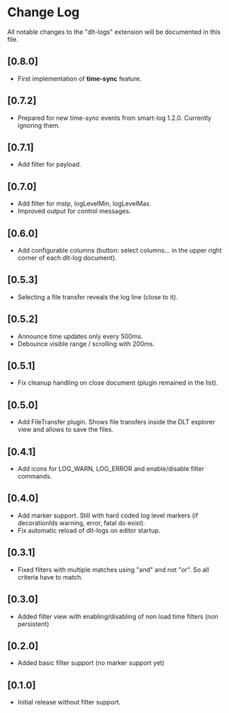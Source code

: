 # Change Log

All notable changes to the "dlt-logs" extension will be documented in this file.

<!-- Check [Keep a Changelog](http://keepachangelog.com/) for recommendations on how to structure this file. -->

## [0.8.0]

- First implementation of **time-sync** feature.

## [0.7.2]

- Prepared for new time-sync events from smart-log 1.2.0. Currently ignoring them.

## [0.7.1]

- Add filter for payload.

## [0.7.0]

- Add filter for mstp, logLevelMin, logLevelMax.
- Improved output for control messages.

## [0.6.0]

- Add configurable columns (button: select columns... in the upper right corner of each dlt-log document).

## [0.5.3]

- Selecting a file transfer reveals the log line (close to it).

## [0.5.2]

- Announce time updates only every 500ms.
- Debounce visible range / scrolling with 200ms.

## [0.5.1]

- Fix cleanup handling on close document (plugin remained in the list).

## [0.5.0]

- Add FileTransfer plugin. Shows file transfers inside the DLT explorer view and allows to save the files.

## [0.4.1]

- Add icons for LOG_WARN, LOG_ERROR and enable/disable filter commands.

## [0.4.0]

- Add marker support. Still with hard coded log level markers (if decorationIds warning, error, fatal do exist).
- Fix automatic reload of dlt-logs on editor startup.

## [0.3.1]

- Fixed filters with multiple matches using "and" and not "or". So all criteria have to match.

## [0.3.0]

 - Added filter view with enabling/disabling of non load time filters (non persistent)

## [0.2.0]

- Added basic filter support (no marker support yet)

## [0.1.0]

- Initial release without filter support.